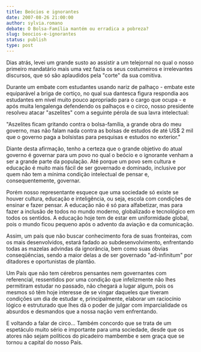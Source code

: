 ```yaml
---
title: Beócios e ignorantes
date: 2007-08-26 21:00:00
author: sylvia.romano
debate: O Bolsa-Família mantém ou erradica a pobreza?
slug: beocios-e-ignorantes
status: publish 
type: post
---
```


  
Dias atrás, levei um grande susto ao assistir a um telejornal no qual o nosso primeiro mandatário mais uma vez fazia os seus costumeiros e irrelevantes discursos, que só são aplaudidos pela "corte" da sua comitiva.  
  
Durante um embate com estudantes usando nariz de palhaço - embate este equiparável a briga de cortiço, no qual sua dantesca figura respondia aos estudantes em nível muito pouco apropriado para o cargo que ocupa - e após muita lengalenga defendendo os palhaços e o circo, nosso presidente resolveu atacar "aszelites" com a seguinte pérola de sua lavra intelectual:  
  
 "Aszelites ficam gritando contra o bolsa-família, a grande obra do meu governo, mas não falam nada contra as bolsas de estudos de até US$ 2 mil que o governo paga a bolsistas para pesquisas e estudos no exterior."  
  
Diante desta afirmação, tenho a certeza que o grande objetivo do atual governo é governar para um povo no qual o beócio e o ignorante venham a ser a grande parte da população. Até porque um povo sem cultura e educação é muito mais fácil de ser governado e dominado, inclusive por quem não tem a mínima condição intelectual de pensar e, consequentemente, governar.   
  
Porém nosso representante esquece que uma sociedade só existe se houver cultura, educação e inteligência, ou seja, escola com condições de ensinar e fazer pensar. A educação não é só para alfabetizar, mas para fazer a inclusão de todos no mundo moderno, globalizado e tecnológico em todos os sentidos. A educação hoje tem de estar em uniformidade global, pois o mundo ficou pequeno após o advento da aviação e da comunicação.  
  
Assim, um país que não buscar conhecimento fora de suas fronteiras, com os mais desenvolvidos, estará fadado ao subdesenvolvimento, enfrentando todas as mazelas advindas da ignorância, bem como suas óbvias conseqüências, sendo a maior delas a de ser governado "ad-infinitum" por ditadores e oportunistas de plantão.  
  
Um País que não tem cérebros pensantes nem governantes com referencial, ressentidos por uma condição que infelizmente não lhes permitiram estudar no passado, não chegará a lugar algum, pois os mesmos só têm hoje interesse de se vingar daqueles que tiveram condições um dia de estudar e, principalmente, elaborar um raciocínio lógico e estruturado que lhes dá o poder de julgar com imparcialidade os absurdos e desmandos que a nossa nação vem enfrentando.  
  
E voltando a falar de circo... Também concordo que se trata de um espetáculo muito sério e importante para uma sociedade, desde que os atores não sejam políticos do picadeiro mambembe e sem graça que se tornou a capital do nosso País.
